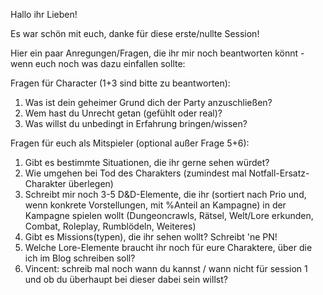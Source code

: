 Hallo ihr Lieben!

Es war schön mit euch, danke für diese erste/nullte Session!

Hier ein paar Anregungen/Fragen, die ihr mir noch beantworten könnt - wenn euch noch was dazu einfallen sollte:

Fragen für Character (1+3 sind bitte zu beantworten):
1. Was ist dein geheimer Grund dich der Party anzuschließen?
2. Wem hast du Unrecht getan (gefühlt oder real)?
3. Was willst du unbedingt in Erfahrung bringen/wissen?

Fragen für euch als Mitspieler (optional außer Frage 5+6):
1. Gibt es bestimmte Situationen, die ihr gerne sehen würdet?
2. Wie umgehen bei Tod des Charakters (zumindest mal Notfall-Ersatz-Charakter überlegen)
3. Schreibt mir noch 3-5 D&D-Elemente, die ihr (sortiert nach Prio und, wenn konkrete Vorstellungen, mit %Anteil an Kampagne) in der Kampagne spielen wollt (Dungeoncrawls, Rätsel, Welt/Lore erkunden, Combat, Roleplay, Rumblödeln, Weiteres)
4. Gibt es Missions(typen), die ihr sehen wollt? Schreibt 'ne PN!
5. Welche Lore-Elemente braucht ihr noch für eure Charaktere, über die ich im Blog schreiben soll?
6. Vincent: schreib mal noch wann du kannst / wann nicht für session 1 und ob du überhaupt bei dieser dabei sein willst?
